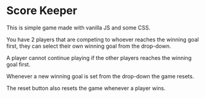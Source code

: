 # Score Keeper

This is simple game made with vanilla JS and some CSS.

You have 2 players that are competing to whoever reaches the winning goal first, they can select their own winning goal from the drop-down.

A player cannot continue playing if the other players reaches the winning goal first.

Whenever a new winning goal is set from the  drop-down the game resets.

The reset button also resets the game whenever a player wins.


 
